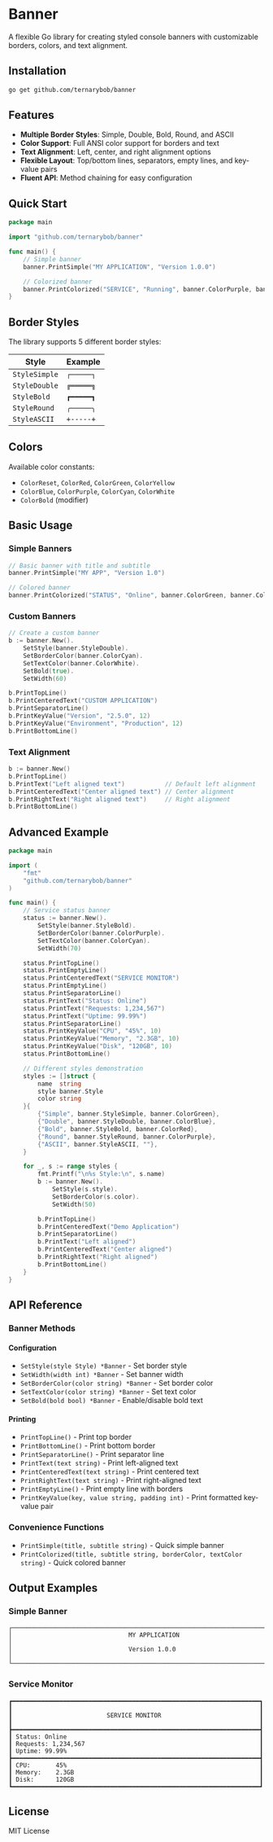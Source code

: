 # Banner

A flexible Go library for creating styled console banners with customizable borders, colors, and text alignment.

## Installation

```bash
go get github.com/ternarybob/banner
```

## Features

- **Multiple Border Styles**: Simple, Double, Bold, Round, and ASCII
- **Color Support**: Full ANSI color support for borders and text
- **Text Alignment**: Left, center, and right alignment options
- **Flexible Layout**: Top/bottom lines, separators, empty lines, and key-value pairs
- **Fluent API**: Method chaining for easy configuration

## Quick Start

```go
package main

import "github.com/ternarybob/banner"

func main() {
    // Simple banner
    banner.PrintSimple("MY APPLICATION", "Version 1.0.0")

    // Colorized banner
    banner.PrintColorized("SERVICE", "Running", banner.ColorPurple, banner.ColorYellow)
}
```

## Border Styles

The library supports 5 different border styles:

| Style | Example |
|-------|---------|
| `StyleSimple` | `┌─────┐` |
| `StyleDouble` | `╔═════╗` |
| `StyleBold` | `┏━━━━━┓` |
| `StyleRound` | `╭─────╮` |
| `StyleASCII` | `+-----+` |

## Colors

Available color constants:
- `ColorReset`, `ColorRed`, `ColorGreen`, `ColorYellow`
- `ColorBlue`, `ColorPurple`, `ColorCyan`, `ColorWhite`
- `ColorBold` (modifier)

## Basic Usage

### Simple Banners

```go
// Basic banner with title and subtitle
banner.PrintSimple("MY APP", "Version 1.0")

// Colored banner
banner.PrintColorized("STATUS", "Online", banner.ColorGreen, banner.ColorWhite)
```

### Custom Banners

```go
// Create a custom banner
b := banner.New().
    SetStyle(banner.StyleDouble).
    SetBorderColor(banner.ColorCyan).
    SetTextColor(banner.ColorWhite).
    SetBold(true).
    SetWidth(60)

b.PrintTopLine()
b.PrintCenteredText("CUSTOM APPLICATION")
b.PrintSeparatorLine()
b.PrintKeyValue("Version", "2.5.0", 12)
b.PrintKeyValue("Environment", "Production", 12)
b.PrintBottomLine()
```

### Text Alignment

```go
b := banner.New()
b.PrintTopLine()
b.PrintText("Left aligned text")           // Default left alignment
b.PrintCenteredText("Center aligned text") // Center alignment
b.PrintRightText("Right aligned text")     // Right alignment
b.PrintBottomLine()
```

## Advanced Example

```go
package main

import (
    "fmt"
    "github.com/ternarybob/banner"
)

func main() {
    // Service status banner
    status := banner.New().
        SetStyle(banner.StyleBold).
        SetBorderColor(banner.ColorPurple).
        SetTextColor(banner.ColorCyan).
        SetWidth(70)

    status.PrintTopLine()
    status.PrintEmptyLine()
    status.PrintCenteredText("SERVICE MONITOR")
    status.PrintEmptyLine()
    status.PrintSeparatorLine()
    status.PrintText("Status: Online")
    status.PrintText("Requests: 1,234,567")
    status.PrintText("Uptime: 99.99%")
    status.PrintSeparatorLine()
    status.PrintKeyValue("CPU", "45%", 10)
    status.PrintKeyValue("Memory", "2.3GB", 10)
    status.PrintKeyValue("Disk", "120GB", 10)
    status.PrintBottomLine()

    // Different styles demonstration
    styles := []struct {
        name  string
        style banner.Style
        color string
    }{
        {"Simple", banner.StyleSimple, banner.ColorGreen},
        {"Double", banner.StyleDouble, banner.ColorBlue},
        {"Bold", banner.StyleBold, banner.ColorRed},
        {"Round", banner.StyleRound, banner.ColorPurple},
        {"ASCII", banner.StyleASCII, ""},
    }

    for _, s := range styles {
        fmt.Printf("\n%s Style:\n", s.name)
        b := banner.New().
            SetStyle(s.style).
            SetBorderColor(s.color).
            SetWidth(50)

        b.PrintTopLine()
        b.PrintCenteredText("Demo Application")
        b.PrintSeparatorLine()
        b.PrintText("Left aligned")
        b.PrintCenteredText("Center aligned")
        b.PrintRightText("Right aligned")
        b.PrintBottomLine()
    }
}
```

## API Reference

### Banner Methods

#### Configuration
- `SetStyle(style Style) *Banner` - Set border style
- `SetWidth(width int) *Banner` - Set banner width
- `SetBorderColor(color string) *Banner` - Set border color
- `SetTextColor(color string) *Banner` - Set text color
- `SetBold(bold bool) *Banner` - Enable/disable bold text

#### Printing
- `PrintTopLine()` - Print top border
- `PrintBottomLine()` - Print bottom border
- `PrintSeparatorLine()` - Print separator line
- `PrintText(text string)` - Print left-aligned text
- `PrintCenteredText(text string)` - Print centered text
- `PrintRightText(text string)` - Print right-aligned text
- `PrintEmptyLine()` - Print empty line with borders
- `PrintKeyValue(key, value string, padding int)` - Print formatted key-value pair

### Convenience Functions
- `PrintSimple(title, subtitle string)` - Quick simple banner
- `PrintColorized(title, subtitle string, borderColor, textColor string)` - Quick colored banner

## Output Examples

### Simple Banner
```
┌──────────────────────────────────────────────────────────────────────────────┐
│                                MY APPLICATION                                │
│                                Version 1.0.0                                 │
└──────────────────────────────────────────────────────────────────────────────┘
```

### Service Monitor
```
┏━━━━━━━━━━━━━━━━━━━━━━━━━━━━━━━━━━━━━━━━━━━━━━━━━━━━━━━━━━━━━━━━━━━━┓
┃                                                                    ┃
┃                          SERVICE MONITOR                           ┃
┃                                                                    ┃
┣━━━━━━━━━━━━━━━━━━━━━━━━━━━━━━━━━━━━━━━━━━━━━━━━━━━━━━━━━━━━━━━━━━━━┫
┃ Status: Online                                                     ┃
┃ Requests: 1,234,567                                                ┃
┃ Uptime: 99.99%                                                     ┃
┣━━━━━━━━━━━━━━━━━━━━━━━━━━━━━━━━━━━━━━━━━━━━━━━━━━━━━━━━━━━━━━━━━━━━┫
┃ CPU:       45%                                                     ┃
┃ Memory:    2.3GB                                                   ┃
┃ Disk:      120GB                                                   ┃
┗━━━━━━━━━━━━━━━━━━━━━━━━━━━━━━━━━━━━━━━━━━━━━━━━━━━━━━━━━━━━━━━━━━━━┛
```

## License

MIT License